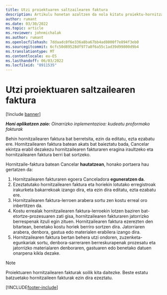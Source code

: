 ```yaml
---
title: Utzi proiektuaren saltzailearen faktura
description: Artikulu honetan azaltzen da nola kitatu proiektu-hornitzailearen faktura bat Microsoften Dynamics 365 Project Operations eta proiektuaren hornitzailearen faktura bat kitatzeak duen finantza-inpaktua.
author: rumant
ms.date: 03/30/2022
ms.topic: article
ms.reviewer: johnmichalak
ms.author: rumant
ms.openlocfilehash: 7ddaadc0f6e336a8ba67bb4ad8000f7e894f3eb0
ms.sourcegitcommit: 6cfc50d89528df977a8f6a55c1ad39d99800d9b4
ms.translationtype: MT
ms.contentlocale: eu-ES
ms.lasthandoff: 06/03/2022
ms.locfileid: "8911535"
---
```

# <a name="cancel-a-project-vendor-invoice"></a>Utzi proiektuaren saltzailearen faktura

[!include [banner](../../includes/dataverse-preview.md)]

_**Honi aplikatzen zaio:** Oinarrizko inplementazioa: kudeatu proformako fakturak_

Behin hornitzailearen faktura bat berretsita, ezin da editatu, ezta ezabatu ere. Hornitzailearen faktura batean akats bat baieztatu bada, Cancelar ekintza erabil dezakezu hornitzailearen fakturaren eragina iraultzeko eta hornitzailearen faktura berri bat sortzeko.

Hornitzaile-faktura batean Cancelar **hautatzean**, honako portaera hau gertatzen da:

1. Hornitzailearen fakturaren egoera Canceladora **eguneratzen da**.
2. Ezeztatutako hornitzailearen faktura eta horiekin lotutako erregistroak irakurketa bakarrekoak izango dira, eta ezin dira editatu, ezta ezabatu ere.
3. Hornitzailearen faktura-lerroen arabera sortu zen kostu erreal oro inbertitzen da.
4. Kostu errealak hornitzailearen faktura-lerroekin lotzen baziren bat-etortze-prozesuaren zati gisa, hornitzailearen fakturaren jatorrizko berrespenak itzuli egin zituen. Hornitzailearen faktura ezerezten den bitartean, benetako kostu horiek berriro sortzen dira. Jatorriaren arabera, denbora, gastua edo materialen erabilera izango dira.
5. Hornitzailearen faktura bertan behera utzi ondoren, zuzenketa-egunkariak sortu, denbora-sarreraren berreskurapenak prozesatu eta jatorrizko materialaren denboraren, gastuaren edo benetako datuen onarpena kikla dezake.

> [!NOTE]
> Proiektuaren hornitzailearen fakturak soilik kita daitezke. Beste estatu batzuetako hornitzaileen fakturak ezin dira ezeztatu.

[!INCLUDE[footer-include](../../includes/footer-banner.md)]

